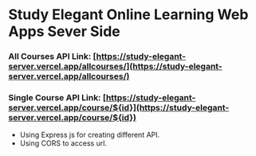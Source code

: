 # Study Elegant Online Learning Web Apps Sever Side

### All Courses API Link: [https://study-elegant-server.vercel.app/allcourses/](https://study-elegant-server.vercel.app/allcourses/)

### Single Course API Link: [https://study-elegant-server.vercel.app/course/${id}](https://study-elegant-server.vercel.app/course/${id})

- Using Express js for creating different API.
- Using CORS to access url.
